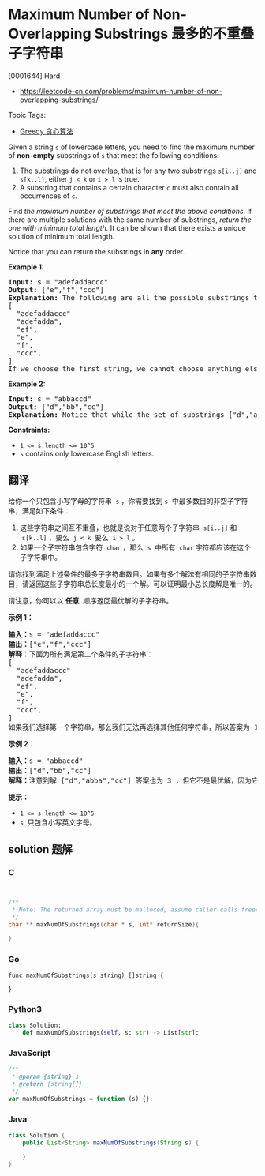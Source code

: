 # Maximum Number of Non-Overlapping Substrings 最多的不重叠子字符串

[0001644] Hard

- https://leetcode-cn.com/problems/maximum-number-of-non-overlapping-substrings/

Topic Tags:

- [Greedy 贪心算法](https://leetcode-cn.com/tag/greedy/)

Given a string `s` of lowercase letters, you need to find the maximum number of **non-empty** substrings of `s` that meet the following conditions:

1.  The substrings do not overlap, that is for any two substrings `s[i..j]` and `s[k..l]`, either `j < k` or `i > l` is true.
2.  A substring that contains a certain character `c` must also contain all occurrences of `c`.

Find _the maximum number of substrings that meet the above conditions_. If there are multiple solutions with the same number of substrings, _return the one with minimum total length._ It can be shown that there exists a unique solution of minimum total length.

Notice that you can return the substrings in **any** order.

**Example 1:**

<pre><strong>Input:</strong> s = "adefaddaccc"
<strong>Output:</strong> ["e","f","ccc"]
<b>Explanation:</b>&nbsp;The following are all the possible substrings that meet the conditions:
[
&nbsp; "adefaddaccc"
&nbsp; "adefadda",
&nbsp; "ef",
&nbsp; "e",
  "f",
&nbsp; "ccc",
]
If we choose the first string, we cannot choose anything else and we'd get only 1. If we choose "adefadda", we are left with "ccc" which is the only one that doesn't overlap, thus obtaining 2 substrings. Notice also, that it's not optimal to choose "ef" since it can be split into two. Therefore, the optimal way is to choose ["e","f","ccc"] which gives us 3 substrings. No other solution of the same number of substrings exist.
</pre>

**Example 2:**

<pre><strong>Input:</strong> s = "abbaccd"
<strong>Output:</strong> ["d","bb","cc"]
<b>Explanation: </b>Notice that while the set of substrings ["d","abba","cc"] also has length 3, it's considered incorrect since it has larger total length.
</pre>

**Constraints:**

- `1 <= s.length <= 10^5`
- `s` contains only lowercase English letters.

## 翻译

给你一个只包含小写字母的字符串  `s` ，你需要找到 `s`  中最多数目的非空子字符串，满足如下条件：

1.  这些字符串之间互不重叠，也就是说对于任意两个子字符串  `s[i..j]` 和  `s[k..l]` ，要么  `j < k`  要么  `i > l` 。
2.  如果一个子字符串包含字符  `char` ，那么  `s`  中所有  `char` 字符都应该在这个子字符串中。

请你找到满足上述条件的最多子字符串数目。如果有多个解法有相同的子字符串数目，请返回这些子字符串总长度最小的一个解。可以证明最小总长度解是唯一的。

请注意，你可以以 **任意**  顺序返回最优解的子字符串。

**示例 1：**

<pre><strong>输入：</strong>s = "adefaddaccc"
<strong>输出：</strong>["e","f","ccc"]
<strong>解释：</strong>下面为所有满足第二个条件的子字符串：
[
&nbsp; "adefaddaccc"
&nbsp; "adefadda",
&nbsp; "ef",
&nbsp; "e",
  "f",
&nbsp; "ccc",
]
如果我们选择第一个字符串，那么我们无法再选择其他任何字符串，所以答案为 1 。如果我们选择 "adefadda" ，剩下子字符串中我们只可以选择 "ccc" ，它是唯一不重叠的子字符串，所以答案为 2 。同时我们可以发现，选择 "ef" 不是最优的，因为它可以被拆分成 2 个子字符串。所以最优解是选择 ["e","f","ccc"] ，答案为 3 。不存在别的相同数目子字符串解。
</pre>

**示例 2：**

<pre><strong>输入：</strong>s = "abbaccd"
<strong>输出：</strong>["d","bb","cc"]
<strong>解释：</strong>注意到解 ["d","abba","cc"] 答案也为 3 ，但它不是最优解，因为它的总长度更长。
</pre>

**提示：**

- `1 <= s.length <= 10^5`
- `s`  只包含小写英文字母。

## solution 题解

### C

```c


/**
 * Note: The returned array must be malloced, assume caller calls free().
 */
char ** maxNumOfSubstrings(char * s, int* returnSize){

}
```

### Go

```golang
func maxNumOfSubstrings(s string) []string {

}
```

### Python3

```python
class Solution:
    def maxNumOfSubstrings(self, s: str) -> List[str]:
```

### JavaScript

```javascript
/**
 * @param {string} s
 * @return {string[]}
 */
var maxNumOfSubstrings = function (s) {};
```

### Java

```java
class Solution {
    public List<String> maxNumOfSubstrings(String s) {

    }
}
```
